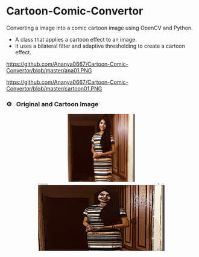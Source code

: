 # Cartoon-Comic-Convertor
Converting a image into a comic cartoon image using OpenCV and Python.
* A class that applies a cartoon effect to an image.
*  It uses a bilateral filter and adaptive thresholding to create a cartoon effect.

https://github.com/Ananya0667/Cartoon-Comic-Convertor/blob/master/ana01.PNG


https://github.com/Ananya0667/Cartoon-Comic-Convertor/blob/master/cartoon01.PNG


### ⚙️ &nbsp; Original and Cartoon Image 

<p align="center">
<a href="https://github.com/Ananya0667">
  <img height="180em" src="https://github.com/Ananya0667/Cartoon-Comic-Convertor/blob/master/ana01.PNG"/>
  <img height="180em" src="https://github.com/Ananya0667/Cartoon-Comic-Convertor/blob/master/cartoon01.PNG"/>
</a>
</p>
